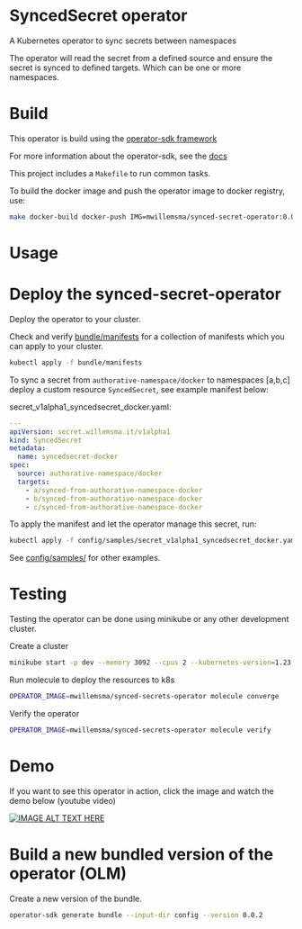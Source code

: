 # SyncedSecret operator 

A Kubernetes operator to sync secrets between namespaces

The operator will read the secret from a defined source and ensure the secret is synced to defined targets. Which can be one or more namespaces.

# Build

This operator is build using the [operator-sdk framework](https://sdk.operatorframework.io/)

For more information about the operator-sdk, see the [docs](https://sdk.operatorframework.io/docs/) 

This project includes a `Makefile` to run common tasks.  

To build the docker image and push the operator image to docker registry, use: 

```sh
make docker-build docker-push IMG=mwillemsma/synced-secret-operator:0.0.2
```

# Usage


# Deploy the synced-secret-operator

Deploy the operator to your cluster. 

Check and verify [bundle/manifests](bundle/manifests) for a collection of manifests which you can apply to your cluster.


```sh
kubectl apply -f bundle/manifests
```


To sync a secret from `authorative-namespace/docker` to namespaces [a,b,c] deploy a custom resource `SyncedSecret`, see example manifest below:


secret_v1alpha1_syncedsecret_docker.yaml:
```yml
---
apiVersion: secret.willemsma.it/v1alpha1
kind: SyncedSecret
metadata:
  name: syncedsecret-docker
spec:
  source: authorative-namespace/docker
  targets:
    - a/synced-from-authorative-namespace-docker
    - b/synced-from-authorative-namespace-docker
    - c/synced-from-authorative-namespace-docker

```

To apply the manifest and let the operator manage this secret, run: 

```sh 
kubectl apply -f config/samples/secret_v1alpha1_syncedsecret_docker.yaml
```


See [config/samples/](config/samples/) for other examples.


# Testing 

Testing the operator can be done using minikube or any other development cluster.

Create a cluster
```sh
minikube start -p dev --memory 3092 --cpus 2 --kubernetes-version=1.23.1
```

Run molecule to deploy the resources to k8s

```sh
OPERATOR_IMAGE=mwillemsma/synced-secrets-operator molecule converge
```

Verify the operator 


```sh
OPERATOR_IMAGE=mwillemsma/synced-secrets-operator molecule verify
```


# Demo

If you want to see this operator in action, click the image and watch the demo below (youtube video)

[![IMAGE ALT TEXT HERE](https://img.youtube.com/vi/gNGwf81R7Sg/0.jpg)](https://youtu.be/gNGwf81R7Sg)


# Build a new bundled version of the operator (OLM) 

Create a new version of the bundle.

```sh
operator-sdk generate bundle --input-dir config --version 0.0.2
```